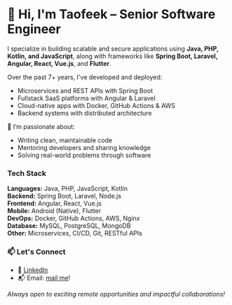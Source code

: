 # 👋 Hi, I'm Taofeek – Senior Software Engineer

I specialize in building scalable and secure applications using **Java, PHP, Kotlin, and JavaScript**, along with frameworks like **Spring Boot, Laravel, Angular, React, Vue.js**, and **Flutter**.

Over the past 7+ years, I've developed and deployed:
- Microservices and REST APIs with Spring Boot
- Fullstack SaaS platforms with Angular & Laravel
- Cloud-native apps with Docker, GitHub Actions & AWS
- Backend systems with distributed architecture

🧠 I’m passionate about:
- Writing clean, maintainable code
- Mentoring developers and sharing knowledge
- Solving real-world problems through software


### Tech Stack

**Languages:** Java, PHP, JavaScript, Kotlin  
**Backend:** Spring Boot, Laravel, Node.js  
**Frontend:** Angular, React, Vue.js  
**Mobile:** Android (Native), Flutter  
**DevOps:** Docker, GitHub Actions, AWS, Nginx  
**Database:** MySQL, PostgreSQL, MongoDB  
**Other:** Microservices, CI/CD, Git, RESTful APIs

### 📫 Let's Connect

- 🔗 [LinkedIn](https://linkedin.com/in/wahabtaofeeqo)
- 📬 Email: [mail me](mailto:taofeekolamilekan218.com)!

_Always open to exciting remote opportunities and impactful collaborations!_

